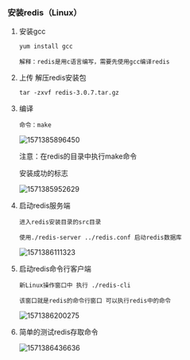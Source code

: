 ### 安装redis（Linux）

1. 安装gcc

   ~~~
   yum install gcc
   
   解释：redis是用c语言编写，需要先使用gcc编译redis
   ~~~

2. 上传 解压redis安装包

   ~~~
   tar -zxvf redis-3.0.7.tar.gz
   ~~~

3. 编译

   ~~~
   命令：make
   ~~~

   ![1571385896450](https://tva1.sinaimg.cn/large/006y8mN6ly1g87yx5wmbqj30q507ntbo.jpg)

   注意：在redis的目录中执行make命令

   安装成功的标志

   ![1571385952629](https://tva1.sinaimg.cn/large/006y8mN6ly1g87yx6qocej30q207zn23.jpg)

4. 启动redis服务端

   ~~~
   进入redis安装目录的src目录
   
   使用./redis-server ../redis.conf 启动redis数据库
   ~~~

   ![1571386111323](https://tva1.sinaimg.cn/large/006y8mN6ly1g87yx710w9j30q10aatah.jpg)

   

5. 启动redis命令行客户端

   ~~~
   新Linux操作窗口中 执行 ./redis-cli
   
   该窗口就是redis的命令行窗口 可以执行redis中的命令
   ~~~

   ![1571386200275](https://tva1.sinaimg.cn/large/006y8mN6ly1g87yx7melnj30q506ljry.jpg)

6. 简单的测试redis存取命令

   ![1571386436636](https://tva1.sinaimg.cn/large/006y8mN6ly1g87yx80wmhj30mu05c0tm.jpg)